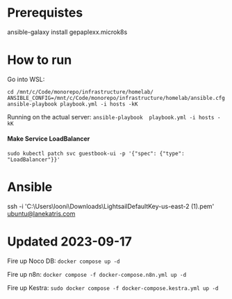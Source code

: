 # Prerequistes
ansible-galaxy install gepaplexx.microk8s

# How to run

Go into WSL:

```shell
cd /mnt/c/Code/monorepo/infrastructure/homelab/
ANSIBLE_CONFIG=/mnt/c/Code/monorepo/infrastructure/homelab/ansible.cfg ansible-playbook playbook.yml -i hosts -kK
```


Running on the actual server:
`ansible-playbook  playbook.yml -i hosts -kK`


#### Make Service LoadBalancer

`sudo kubectl patch svc guestbook-ui -p '{"spec": {"type": "LoadBalancer"}}'`

# Ansible

ssh -i 'C:\Users\looni\Downloads\LightsailDefaultKey-us-east-2 (1).pem' ubuntu@lanekatris.com


# Updated 2023-09-17

Fire up Noco DB:
`docker compose up -d`

Fire up n8n:
`docker compose -f docker-compose.n8n.yml up -d`

Fire up Kestra:
`sudo docker compose -f docker-compose.kestra.yml up -d`